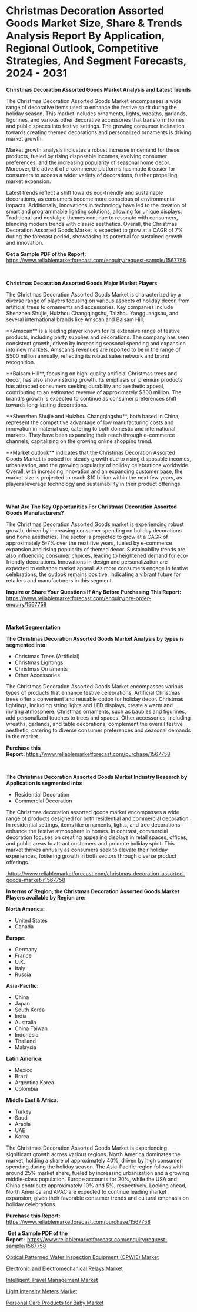 <p><h1>Christmas Decoration Assorted Goods Market Size, Share & Trends Analysis Report By Application, Regional Outlook, Competitive Strategies, And Segment Forecasts, 2024 - 2031</h1></p><p><strong>Christmas Decoration Assorted Goods Market Analysis and Latest Trends</strong></p>
<p><p>The Christmas Decoration Assorted Goods Market encompasses a wide range of decorative items used to enhance the festive spirit during the holiday season. This market includes ornaments, lights, wreaths, garlands, figurines, and various other decorative accessories that transform homes and public spaces into festive settings. The growing consumer inclination towards creating themed decorations and personalized ornaments is driving market growth.</p><p>Market growth analysis indicates a robust increase in demand for these products, fueled by rising disposable incomes, evolving consumer preferences, and the increasing popularity of seasonal home decor. Moreover, the advent of e-commerce platforms has made it easier for consumers to access a wider variety of decorations, further propelling market expansion.</p><p>Latest trends reflect a shift towards eco-friendly and sustainable decorations, as consumers become more conscious of environmental impacts. Additionally, innovations in technology have led to the creation of smart and programmable lighting solutions, allowing for unique displays. Traditional and nostalgic themes continue to resonate with consumers, blending modern trends with classic aesthetics. Overall, the Christmas Decoration Assorted Goods Market is expected to grow at a CAGR of 7% during the forecast period, showcasing its potential for sustained growth and innovation.</p></p>
<p><strong>Get a Sample PDF of the Report:&nbsp;</strong> <a href="https://www.reliablemarketforecast.com/enquiry/request-sample/1567758">https://www.reliablemarketforecast.com/enquiry/request-sample/1567758</a></p>
<p>&nbsp;</p>
<p><strong>Christmas Decoration Assorted Goods Major Market Players</strong></p>
<p><p>The Christmas Decoration Assorted Goods Market is characterized by a diverse range of players focusing on various aspects of holiday decor, from artificial trees to ornaments and accessories. Key companies include Shenzhen Shujie, Huizhou Changqingshu, Taizhou Yangguangshu, and several international brands like Amscan and Balsam Hill.</p><p>**Amscan** is a leading player known for its extensive range of festive products, including party supplies and decorations. The company has seen consistent growth, driven by increasing seasonal spending and expansion into new markets. Amscan's revenues are reported to be in the range of $500 million annually, reflecting its robust sales network and brand recognition.</p><p>**Balsam Hill**, focusing on high-quality artificial Christmas trees and decor, has also shown strong growth. Its emphasis on premium products has attracted consumers seeking durability and aesthetic appeal, contributing to an estimated revenue of approximately $300 million. The brand's growth is expected to continue as consumer preferences shift towards long-lasting decorations.</p><p>**Shenzhen Shujie and Huizhou Changqingshu**, both based in China, represent the competitive advantage of low manufacturing costs and innovation in material use, catering to both domestic and international markets. They have been expanding their reach through e-commerce channels, capitalizing on the growing online shopping trend.</p><p>**Market outlook** indicates that the Christmas Decoration Assorted Goods Market is poised for steady growth due to rising disposable incomes, urbanization, and the growing popularity of holiday celebrations worldwide. Overall, with increasing innovation and an expanding customer base, the market size is projected to reach $10 billion within the next few years, as players leverage technology and sustainability in their product offerings.</p></p>
<p>&nbsp;</p>
<p><strong>What Are The Key Opportunities For Christmas Decoration Assorted Goods Manufacturers?</strong></p>
<p><p>The Christmas Decoration Assorted Goods market is experiencing robust growth, driven by increasing consumer spending on holiday decorations and home aesthetics. The sector is projected to grow at a CAGR of approximately 5-7% over the next five years, fueled by e-commerce expansion and rising popularity of themed decor. Sustainability trends are also influencing consumer choices, leading to heightened demand for eco-friendly decorations. Innovations in design and personalization are expected to enhance market appeal. As more consumers engage in festive celebrations, the outlook remains positive, indicating a vibrant future for retailers and manufacturers in this segment.</p></p>
<p><strong>Inquire or Share Your Questions If Any Before Purchasing This Report:</strong> <a href="https://www.reliablemarketforecast.com/enquiry/pre-order-enquiry/1567758">https://www.reliablemarketforecast.com/enquiry/pre-order-enquiry/1567758</a></p>
<p>&nbsp;</p>
<p><strong>Market Segmentation</strong></p>
<p><strong>The Christmas Decoration Assorted Goods Market Analysis by types is segmented into:</strong></p>
<p><ul><li>Christmas Trees (Artificial)</li><li>Christmas Lightings</li><li>Christmas Ornaments</li><li>Other Accessories</li></ul></p>
<p><p>The Christmas Decoration Assorted Goods Market encompasses various types of products that enhance festive celebrations. Artificial Christmas trees offer a convenient and reusable option for holiday decor. Christmas lightings, including string lights and LED displays, create a warm and inviting atmosphere. Christmas ornaments, such as baubles and figurines, add personalized touches to trees and spaces. Other accessories, including wreaths, garlands, and table decorations, complement the overall festive aesthetic, catering to diverse consumer preferences and seasonal demands in the market.</p></p>
<p><strong>Purchase this Report:&nbsp;</strong><a href="https://www.reliablemarketforecast.com/purchase/1567758">https://www.reliablemarketforecast.com/purchase/1567758</a></p>
<p>&nbsp;</p>
<p><strong>The Christmas Decoration Assorted Goods Market Industry Research by Application is segmented into:</strong></p>
<p><ul><li>Residential Decoration</li><li>Commercial Decoration</li></ul></p>
<p><p>The Christmas decoration assorted goods market encompasses a wide range of products designed for both residential and commercial decoration. In residential settings, items like ornaments, lights, and tree decorations enhance the festive atmosphere in homes. In contrast, commercial decoration focuses on creating appealing displays in retail spaces, offices, and public areas to attract customers and promote holiday spirit. This market thrives annually as consumers seek to elevate their holiday experiences, fostering growth in both sectors through diverse product offerings.</p></p>
<p><a href="https://www.reliablemarketforecast.com/christmas-decoration-assorted-goods-market-r1567758">&nbsp;https://www.reliablemarketforecast.com/christmas-decoration-assorted-goods-market-r1567758</a></p>
<p><strong>In terms of Region, the Christmas Decoration Assorted Goods Market Players available by Region are:</strong></p>
<p>
    <p> <strong> North America: </strong>
        <ul>
            <li>United States</li>
            <li>Canada</li>
        </ul>
        </p> 
    <p> <strong> Europe: </strong>
        <ul>
            <li>Germany</li>
            <li>France</li>
            <li>U.K.</li>
            <li>Italy</li>
            <li>Russia</li>
        </ul>
        </p> 
    <p> <strong> Asia-Pacific: </strong>
        <ul>
            <li>China</li>
            <li>Japan</li>
            <li>South Korea</li>
            <li>India</li>
            <li>Australia</li>
            <li>China Taiwan</li>
            <li>Indonesia</li>
            <li>Thailand</li>
            <li>Malaysia</li>
        </ul>
        </p> 
    <p> <strong> Latin America: </strong>
        <ul>
            <li>Mexico</li>
            <li>Brazil</li>
            <li>Argentina Korea</li>
            <li>Colombia</li>
        </ul>
        </p> 
    <p> <strong> Middle East & Africa: </strong>
        <ul>
            <li>Turkey</li>
            <li>Saudi</li>
            <li>Arabia</li>
            <li>UAE</li>
            <li>Korea</li>
        </ul>
    </p>
    </p>
<p><p>The Christmas Decoration Assorted Goods Market is experiencing significant growth across various regions. North America dominates the market, holding a share of approximately 40%, driven by high consumer spending during the holiday season. The Asia-Pacific region follows with around 25% market share, fueled by increasing urbanization and a growing middle-class population. Europe accounts for 20%, while the USA and China contribute approximately 10% and 5%, respectively. Looking ahead, North America and APAC are expected to continue leading market expansion, given their favorable consumer trends and cultural emphasis on holiday celebrations.</p></p>
<p><strong>Purchase this Report: </strong><a href="https://www.reliablemarketforecast.com/purchase/1567758">https://www.reliablemarketforecast.com/purchase/1567758</a></p>
<p>&nbsp;<strong>Get a Sample PDF of the Report:&nbsp;&nbsp;</strong><a href="https://www.reliablemarketforecast.com/enquiry/request-sample/1567758">https://www.reliablemarketforecast.com/enquiry/request-sample/1567758</a></p>
<p><strong></strong></p>
<p><p><a href="https://medium.com/@chancemarks2023/comprehensive-analysis-of-the-global-optical-patterned-wafer-inspection-equipment-opwie-market-be99d85e3764?postPublishedType=repub">Optical Patterned Wafer Inspection Equipment (OPWIE) Market</a></p><p><a href="https://issuu.com/reportprime-2/docs/electronic-and-electromechanical-re_37a4942233870a">Electronic and Electromechanical Relays Market</a></p><p><a href="https://issuu.com/reportprime-2/docs/intelligent-travel-management-marke_fce3a7736d1056">Intelligent Travel Management Market</a></p><p><a href="https://www.linkedin.com/pulse/global-light-intensity-meters-market-size-expected-reach-bslbf?trackingId=tf0rlt4PThael%2FmYFVKWCw%3D%3D">Light Intensity Meters Market</a></p><p><a href="https://github.com/GroverBarry/Market-Research-Report-List-7/blob/main/personal-care-products-for-baby-market.md">Personal Care Products for Baby Market</a></p></p>